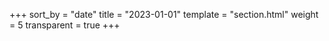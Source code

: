 +++
sort_by = "date"
title = "2023-01-01"
template = "section.html"
weight = 5
transparent = true
+++